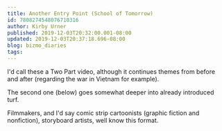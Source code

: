 ```yaml
---
title: Another Entry Point (School of Tomorrow)
id: 7808274548076710316
author: Kirby Urner
published: 2019-12-03T20:32:00.001-08:00
updated: 2019-12-03T20:37:18.696-08:00
blog: bizmo_diaries
tags: 
---
```


I'd call these a Two Part video, although it continues themes from before and after (regarding the war in Vietnam for example).

The second one (below) goes somewhat deeper into already introduced turf.

Filmmakers, and I'd say comic strip cartoonists (graphic fiction and nonfiction), storyboard artists, well know this format.